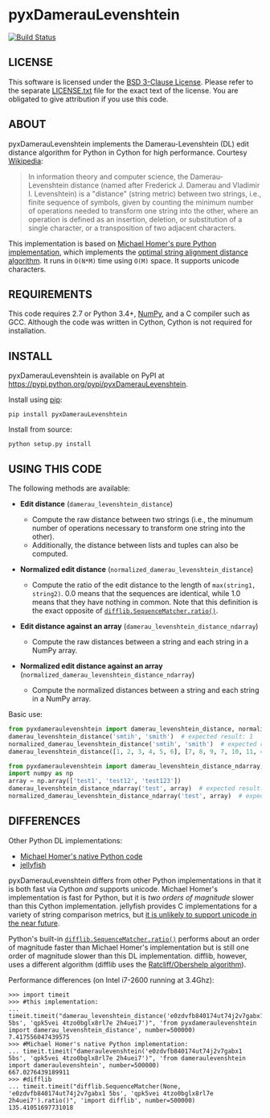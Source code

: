 # pyxDamerauLevenshtein

[![Build Status](https://travis-ci.org/gfairchild/pyxDamerauLevenshtein.svg?branch=master)](https://travis-ci.org/gfairchild/pyxDamerauLevenshtein)

## LICENSE
This software is licensed under the [BSD 3-Clause License](http://opensource.org/licenses/BSD-3-Clause). Please refer to the separate [LICENSE.txt](LICENSE.txt) file for the exact text of the license. You are obligated to give attribution if you use this code.

## ABOUT
pyxDamerauLevenshtein implements the Damerau-Levenshtein (DL) edit distance algorithm for Python in Cython for high performance. Courtesy [Wikipedia](http://en.wikipedia.org/wiki/Damerau%E2%80%93Levenshtein_distance):

> In information theory and computer science, the Damerau-Levenshtein distance (named after Frederick J. Damerau and Vladimir I. Levenshtein) is a "distance" (string metric) between two strings, i.e., finite sequence of symbols, given by counting the minimum number of operations needed to transform one string into the other, where an operation is defined as an insertion, deletion, or substitution of a single character, or a transposition of two adjacent characters.

This implementation is based on [Michael Homer's pure Python implementation](https://web.archive.org/web/20150909134357/http://mwh.geek.nz:80/2009/04/26/python-damerau-levenshtein-distance/), which implements the [optimal string alignment distance algorithm](https://en.wikipedia.org/wiki/Damerau%E2%80%93Levenshtein_distance#Optimal_string_alignment_distance). It runs in `O(N*M)` time using `O(M)` space. It supports unicode characters.

## REQUIREMENTS
This code requires 2.7 or Python 3.4+, [NumPy](http://www.numpy.org/), and a C compiler such as GCC. Although the code was written in Cython, Cython is not required for installation.

## INSTALL
pyxDamerauLevenshtein is available on PyPI at https://pypi.python.org/pypi/pyxDamerauLevenshtein.

Install using [pip](http://www.pip-installer.org/):

    pip install pyxDamerauLevenshtein

Install from source:

    python setup.py install

## USING THIS CODE
The following methods are available:

* **Edit distance** (`damerau_levenshtein_distance`)
    * Compute the raw distance between two strings (i.e., the minumum number of operations necessary to transform one string into the other).
    * Additionally, the distance between lists and tuples can also be computed.

* **Normalized edit distance** (`normalized_damerau_levenshtein_distance`)
    * Compute the ratio of the edit distance to the length of `max(string1, string2)`. 0.0 means that the sequences are identical, while 1.0 means that they have nothing in common. Note that this definition is the exact opposite of [`difflib.SequenceMatcher.ratio()`](https://docs.python.org/3/library/difflib.html#difflib.SequenceMatcher.ratio).

* **Edit distance against an array** (`damerau_levenshtein_distance_ndarray`)
    * Compute the raw distances between a string and each string in a NumPy array.

* **Normalized edit distance against an array** (`normalized_damerau_levenshtein_distance_ndarray`)
    * Compute the normalized distances between a string and each string in a NumPy array.

Basic use:

```python
from pyxdameraulevenshtein import damerau_levenshtein_distance, normalized_damerau_levenshtein_distance
damerau_levenshtein_distance('smtih', 'smith')  # expected result: 1
normalized_damerau_levenshtein_distance('smtih', 'smith')  # expected result: 0.2
damerau_levenshtein_distance([1, 2, 3, 4, 5, 6], [7, 8, 9, 7, 10, 11, 4])  # expected result: 7

from pyxdameraulevenshtein import damerau_levenshtein_distance_ndarray, normalized_damerau_levenshtein_distance_ndarray
import numpy as np
array = np.array(['test1', 'test12', 'test123'])
damerau_levenshtein_distance_ndarray('test', array)  # expected result: [1, 2, 3]
normalized_damerau_levenshtein_distance_ndarray('test', array)  # expected result: [0.2, 0.33333334, 0.42857143]
```

## DIFFERENCES
Other Python DL implementations:

* [Michael Homer's native Python code](https://web.archive.org/web/20150909134357/http://mwh.geek.nz:80/2009/04/26/python-damerau-levenshtein-distance/)
* [jellyfish](https://github.com/sunlightlabs/jellyfish)

pyxDamerauLevenshtein differs from other Python implementations in that it is both fast via Cython *and* supports unicode. Michael Homer's implementation is fast for Python, but it is *two orders of magnitude* slower than this Cython implementation. jellyfish provides C implementations for a variety of string comparison metrics, but [it is unlikely to support unicode in the near future](https://github.com/sunlightlabs/jellyfish/issues/1).

Python's built-in [`difflib.SequenceMatcher.ratio()`](http://docs.python.org/2/library/difflib.html#difflib.SequenceMatcher.ratio) performs about an order of magnitude faster than Michael Homer's implementation but is still one order of magnitude slower than this DL implementation. difflib, however, uses a different algorithm (difflib uses the [Ratcliff/Obershelp algorithm](http://www.drdobbs.com/database/pattern-matching-the-gestalt-approach/184407970)).

Performance differences (on Intel i7-2600 running at 3.4Ghz):

    >>> import timeit
    >>> #this implementation:
    ... timeit.timeit("damerau_levenshtein_distance('e0zdvfb840174ut74j2v7gabx1 5bs', 'qpk5vei 4tzo0bglx8rl7e 2h4uei7')", 'from pyxdameraulevenshtein import damerau_levenshtein_distance', number=500000)
    7.417556047439575
    >>> #Michael Homer's native Python implementation:
    ... timeit.timeit("dameraulevenshtein('e0zdvfb840174ut74j2v7gabx1 5bs', 'qpk5vei 4tzo0bglx8rl7e 2h4uei7')", 'from dameraulevenshtein import dameraulevenshtein', number=500000)
    667.0276439189911
    >>> #difflib
    ... timeit.timeit("difflib.SequenceMatcher(None, 'e0zdvfb840174ut74j2v7gabx1 5bs', 'qpk5vei 4tzo0bglx8rl7e 2h4uei7').ratio()", 'import difflib', number=500000)
    135.41051697731018
